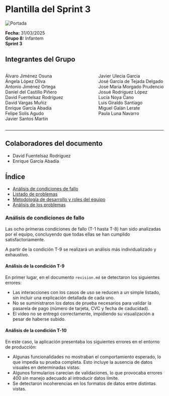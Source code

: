 # Plantilla del Sprint 3

![Portada](../../images/Infantem.png)


**Fecha:** 31/03/2025  
**Grupo 8:** Infantem  
**Sprint 3**

## Integrantes del Grupo
<div style="display: flex; justify-content: space-between; gap: 2px;">
  <div>
    <ul style="padding-left: 0; list-style: none;">
      <li>Álvaro Jiménez Osuna</li>
      <li>Ángela López Oliva</li>
      <li>Antonio Jiménez Ortega</li>
      <li>Daniel del Castillo Piñero</li>
      <li>David Fuentelsaz Rodríguez</li>
      <li>David Vargas Muñiz</li>
      <li>Enrique García Abadía</li>
      <li>Felipe Solís Agudo</li>
      <li>Javier Santos Martín</li>
    </ul>
  </div>

  <div>
    <ul style="padding-left: 0; list-style: none;">
    <li>Javier Ulecia García</li>
      <li>José García de Tejada Delgado</li>
      <li>Jose Maria Morgado Prudencio</li>
      <li>Josué Rodríguez López</li>
      <li>Lucía Noya Cano</li>
      <li>Luis Giraldo Santiago</li>
      <li>Miguel Galán Lerate</li>
      <li>Paula Luna Navarro</li>
    </ul>
  </div>
</div>

---

## Colaboradores del documento
- David Fuentelsaz Rodríguez
- Enrique García Abadía


## Índice
- [Análisis de condiciones de fallo](#analisis-condiciones-fallo)
- [Listado de problemas](#listado-problemas)
- [Metodología de desarrollo y roles del equipo](#metodologia-roles-equipo)
- [Análisis de los problemas](#analisis-problemas)


### Análisis de condiciones de fallo

Las ocho primeras condiciones de fallo (T-1 hasta T-8) han sido analizadas por el equipo, concluyendo que todas ellas se han cumplido satisfactoriamente.

A partir de la condición T-9 se realizará un análisis más individualizado y exhaustivo.

#### Análisis de la condición T-9

En primer lugar, en el documento `revision.md` se detectaron los siguientes errores:

- Las interacciones con los casos de uso se reducen a un simple listado, sin incluir una explicación detallada de cada uno.
- No se suministraron los datos de prueba necesarios para validar la pasarela de pago (número de tarjeta, CVC y fecha de caducidad).
- El vídeo no se entregó correctamente, impidiendo su visualización a pesar de haberse subido.

#### Análisis de la condición T-10

En este caso, la aplicación presentaba los siguientes errores en el entorno de producción:

- Algunas funcionalidades no mostraban el comportamiento esperado, lo que impedía su prueba completa. Esto incluye la ausencia de datos visuales en determinadas vistas.
- Algunos formularios carecían de validaciones, lo que provocaba errores 400 sin manejo adecuado al introducir datos límite.
- Se detectaron incoherencias en los formatos de datos entre distintas vistas.



